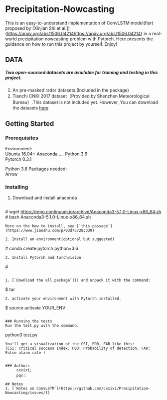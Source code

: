 # Precipitation-Nowcasting

This is an easy-to-understand implementation of ConvLSTM model(fisrt proposed by [Xinjian Shi et al.])(https://arxiv.org/abs/1506.04214https://arxiv.org/abs/1506.04214) in a real-world precipitation nowcasting problem with Pytorch. Here presents the guidance on how to run this project by yourself. Enjoy!

## DATA
##### Two open-sourced datasets are available for training and testing in this project.

1. An pre-masked radar datasets.(Included in the package)   
2. Tianchi CNKI 2017 dataset（Provided by Shenzhen Meteorological Bureau）.This dataset is not included yet. However, You can download the datasets [here](https://tianchi.aliyun.com/competition/information.htm?spm=5176.100067.5678.2.6d453864enogCW&raceId=231596)

## Getting Started
### Prerequisites  
Environment:   
     Ubuntu 16.04+ 
     Anaconda ....
     Python 3.6  
     Pytorch 0.3.1  
     
Python 3.6 Packages needed:  
     Arrow 
    
### Installing

1. Download and install anaconda  
   ```
  \# wget https://repo.continuum.io/archive/Anaconda3-5.1.0-Linux-x86_64.sh
  \# bash Anaconda3-5.1.0-Linux-x86_64.sh
   ```
   More on the how to install, see [`this passage`](https://www.jianshu.com/p/03d757283339)

2. Install an environment(optional but suggested)
```
\# conda create pytorch python=3.6 
```
3. Install Pytorch and torchvision
```
\# 
```

1. [`Download the all package`]() and unpack it with the command:  
``` 
$ tar 
```
2. activate your environment with Pytorch installed.
```
$ source activate YOUR_ENV
```

### Running the tests  
Run the test.py with the command. 
```
python3 test.py  
```
You'll get a visualization of the CSI, POD, FAR like this:  
(CSI: critical success Index; POD: Probability of detection; FAR: False alarm rate )


### Authors  
     cxxixi;
     pqx；

## Notes
1. [`Notes on ConvLSTM`](https://github.com/cxxixi/Precipitation-Nowcasting/issues/1)

